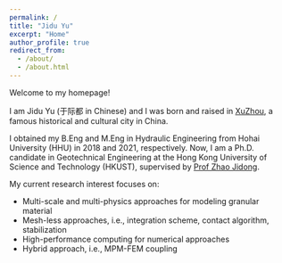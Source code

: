 ```yaml
---
permalink: /
title: "Jidu Yu"
excerpt: "Home"
author_profile: true
redirect_from: 
  - /about/
  - /about.html
---
```


Welcome to my homepage! 

I am Jidu Yu (于际都 in Chinese) and I was born and raised in [XuZhou](https://en.wikipedia.org/wiki/Xuzhou), a famous historical and cultural city in China. 

I obtained my B.Eng and M.Eng in Hydraulic Engineering from Hohai University (HHU) in 2018 and 2021, respectively. Now, I am a Ph.D. candidate in Geotechnical Engineering at the Hong Kong University of Science and Technology (HKUST), supervised by [Prof Zhao Jidong](http://jzhao.people.ust.hk/).

My current research interest focuses on:
* Multi-scale and multi-physics approaches for modeling granular material 
* Mesh-less approaches, i.e., integration scheme, contact algorithm, stabilization
* High-performance computing for numerical approaches
* Hybrid approach, i.e., MPM-FEM coupling



